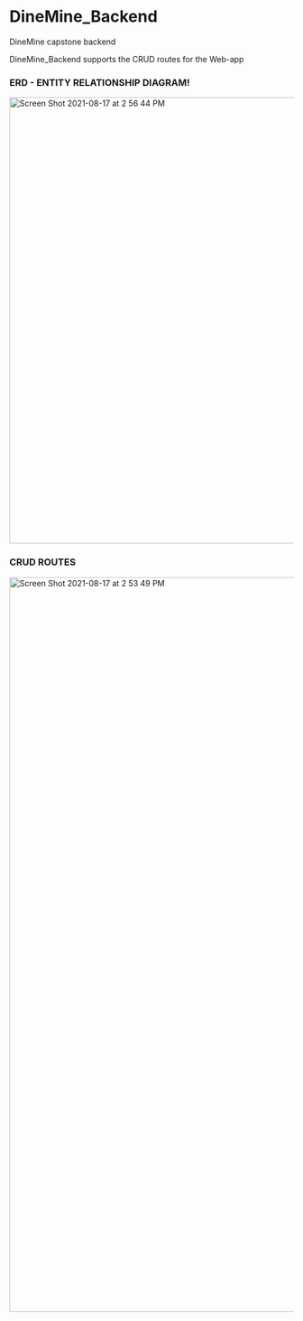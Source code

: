 # DineMine_Backend
DineMine capstone backend 

DineMine_Backend supports the CRUD routes for the Web-app

### ERD - ENTITY RELATIONSHIP DIAGRAM!

<img width="790" alt="Screen Shot 2021-08-17 at 2 56 44 PM" src="https://user-images.githubusercontent.com/68921168/129805992-756715f4-9b6c-4771-a398-0fda8b8c5a19.png">


### CRUD ROUTES

<img width="1301" alt="Screen Shot 2021-08-17 at 2 53 49 PM" src="https://user-images.githubusercontent.com/68921168/129805705-3225a915-da4a-45b9-ba86-f7be132acbea.png">


